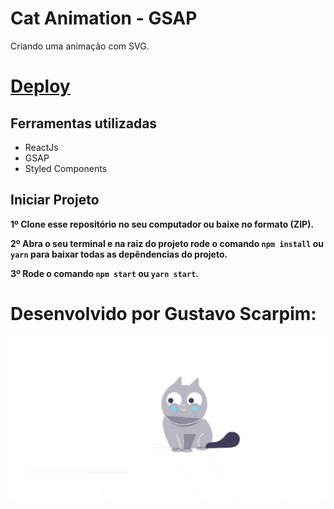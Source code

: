 # Cat Animation - GSAP

Criando uma animação com SVG.
# <a href="https://guscarpim.github.io/upload-image-react-base64/" target="_blank">Deploy</a>

## Ferramentas utilizadas

* ReactJs
* GSAP
* Styled Components

## Iniciar Projeto

<b>1º Clone esse repositório no seu computador ou baixe no formato (ZIP).</b>

<b>2º Abra o seu terminal e na raiz do projeto rode o comando `npm install` ou `yarn` para baixar todas as depêndencias do projeto.</b>

<b>3º Rode o comando `npm start` ou `yarn start`.</b>

# Desenvolvido por Gustavo Scarpim:
![Projeto em ação](./src/Assets/cat.gif)
